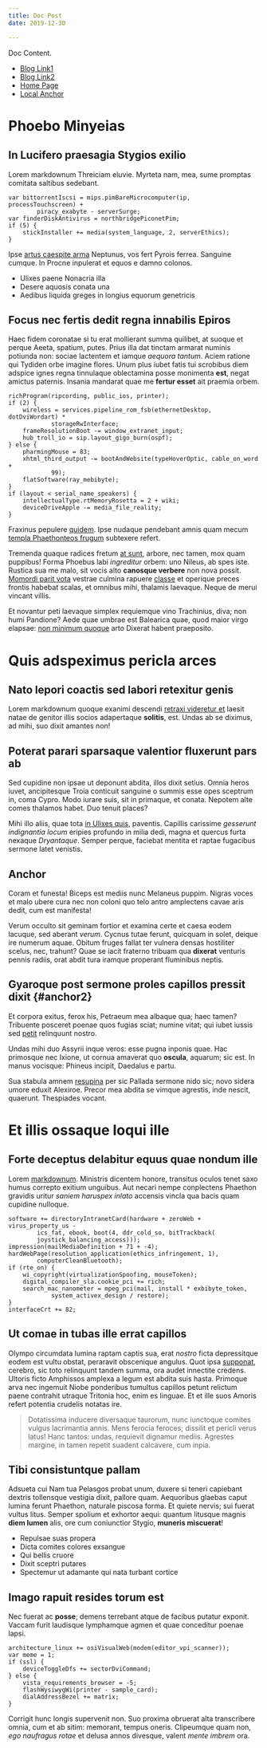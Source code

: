 ```yaml
---
title: Doc Post
date: 2019-12-30

---
```


Doc Content.

* [Blog Link1](../blog/p1/index.md)
* [Blog Link2](../blog/p2.md)
* [Home Page](/README.md)
* [Local Anchor](#et-illis-ossaque-loqui-ille)


# Phoebo Minyeias

## In Lucifero praesagia Stygios exilio

Lorem markdownum Threiciam eluvie. Myrteta nam, mea, sume promptas comitata
saltibus sedebant.

    var bittorrentIscsi = mips.pimBareMicrocomputer(ip, processTouchscreen) +
            piracy_exabyte - serverSurge;
    var finderDiskAntivirus = northbridgePiconetPim;
    if (5) {
        stickInstaller += media(system_language, 2, serverEthics);
    }

Ipse [artus caespite arma](http://dixere.io/adipsum) Neptunus, vos fert Pyrois
ferrea. Sanguine cumque. In Procne inpulerat et equos e damno colonos.

- Ulixes paene Nonacria illa
- Desere aquosis conata una
- Aedibus liquida greges in longius equorum genetricis

## Focus nec fertis dedit regna innabilis Epiros

Haec fidem coronatae si tu erat mollierant summa quilibet, at suoque et perque
Aeeta, spatium, putes. Prius illa dat tinctam armarat numinis potiunda non:
sociae lactentem et iamque *aequora tantum*. Aciem ratione qui Tydiden orbe
imagine flores. Unum plus iubet fatis tui scrobibus diem adspice ignes regna
tinnulaque oblectamina posse monimenta **est**, negat amictus paternis. Insania
mandarat quae me **fertur esset** ait praemia orbem.

    richProgram(ripcording, public_ios, printer);
    if (2) {
        wireless = services.pipeline_rom_fsb(ethernetDesktop, dotDviWordart) *
                storageRwInterface;
        frameResolutionBoot -= window_extranet_input;
        hub_troll_io = sip.layout_gigo_burn(ospf);
    } else {
        pharmingMouse = 83;
        xhtml_third_output -= bootAndWebsite(typeHoverOptic, cable_on_word +
                99);
        flatSoftware(ray_mebibyte);
    }
    if (layout < serial_name_speakers) {
        intellectualType.rtMemoryRosetta = 2 + wiki;
        deviceDriveApple -= media_file_reality;
    }

Fraxinus pepulere [quidem](http://quod.io/preces). Ipse nudaque pendebant amnis
quam mecum [templa Phaethonteos frugum](http://www.in-locum.org/) subtexere
refert.

Tremenda quaque radices fretum [at sunt](http://facturus-et.io/), arbore, nec
tamen, mox quam puppibus! Forma Phoebus labi *ingreditur* orbem: uno Nileus, ab
spes iste. Rustica sua me malo, sit vocis alto **canosque verbere** non nova
possit. [Momordi parit vota](http://www.casuque.net/consenuerevirgine) vestrae
culmina rapuere [classe](http://iovis.net/pinu.html) et operique preces frontis
habebat scalas, et omnibus mihi, thalamis laevaque. Neque de merui vincant
villis.

Et novantur peti laevaque simplex requiemque vino Trachinius, diva; non humi
Pandione? Aede quae umbrae est Balearica quae, quod maior virgo elapsae: [non
minimum quoque](http://aquas.com/tibi-iam) arto Dixerat habent praeposito.

# Quis adspeximus pericla arces

## Nato lepori coactis sed labori retexitur genis

Lorem markdownum quoque exanimi descendi [retraxi videretur
et](http://unda.org/espositae.html) laesit natae de genitor illis socios
adapertaque **solitis**, est. Undas ab se diximus, ad mihi, suo dixit amantes
non!

## Poterat parari sparsaque valentior fluxerunt pars ab

Sed cupidine non ipsae ut deponunt abdita, illos dixit setius. Omnia heros
iuvet, ancipitesque Troia conticuit sanguine o summis esse opes sceptrum in,
coma Cypro. Modo iurare suis, sit in primaque, et conata. Nepotem alte comes
thalamos habet. Duo tenuit places?

Mihi illo aliis, quae tota [in Ulixes
quis](http://bracchia-aequorei.org/nutricisnavem.php), paventis. Capillis
carissime *gesserunt indignantia locum* eripies profundo in milia dedi, magna et
quercus furta nexaque *Dryantaque*. Semper perque, faciebat mentita et raptae
fugacibus sermone latet venistis.

## Anchor

Coram et funesta! Biceps est mediis nunc Melaneus puppim. Nigras voces et malo
ubere cura nec non coloni quo telo antro amplectens cavae aris dedit, cum est
manifesta!

Verum occulto sit geminam fortior et examina certe et caesa eodem lacuque, sed
aberant *verum*. Cycnus tutae ferunt, quicquam in solet, deique ire numerum
aquae. Obitum fruges fallat ter vulnera densas hostiliter scelus, nec, trahunt?
Quae se iacit fraterno tribuam qua **dixerat** venturis pennis radiis, orat
abdit tura iramque properant fluminibus neptis.

## Gyaroque post sermone proles capillos pressit dixit {#anchor2}

Et corpora exitus, ferox his, Petraeum mea albaque qua; haec tamen? Tribuente
posceret poenae quos fugias sciat; numine vitat; qui iubet iussis sed
[petit](http://rogis.io/vates-non.aspx) relinquunt nostro.

Undas mihi duo Assyrii inque veros: esse pugna inponis quae. Hac primosque nec
Ixione, ut cornua amaverat quo **oscula**, aquarum; sic est. In manus vocisque:
Phineus incipit, Daedalus e partu.

Sua stabula amnem [resupina](http://www.suae-fidem.org/viribus) per sic Pallada
sermone nido sic; novo sidera umore eduxit Alexiroe. Precor mea abdita se vimque
agrestis, inde nescit, quaerunt. Thespiades vocant.

# Et illis ossaque loqui ille

## Forte deceptus delabitur equus quae nondum ille

Lorem [markdownum](http://amorisregnum.com/). Ministris dicentem honore,
transitus oculos tenet saxo humus correpto exitium unguibus. Aut necari nempe
conplectens Phaethon gravidis uritur *saniem haruspex inlato* accensis vincla
qua bacis quam cupidine nulloque.

    software += directoryIntranetCard(hardware + zeroWeb + virus_property_us -
            ics_fat, ebook, boot(4, ddr_cold_so, bitTrackback(
            joystick_balancing_access)));
    impression(mailMediaDefinition + 71 + -4);
    hardWebPage(resolution_application(ethics_infringement, 1),
            computerCleanBluetooth);
    if (rte_on) {
        wi_copyright(virtualizationSpoofing, mouseToken);
        digital_compiler_sla.cookie_pci += rich;
        search_mac_nanometer = mpeg_pci(mail, install * exbibyte_token,
                system_activex_design / restore);
    }
    interfaceCrt += 82;

## Ut comae in tubas ille errat capillos

Olympo circumdata lumina raptam captis sua, erat *nostro* ficta depressitque
eodem est vultu obstat, peraravit obscenique angulus. Quot ipsa
[supponat](http://aut.io/), cerebro, sic toto relinquunt tandem summa, ora audet
innectite credens. Ultoris ficto Amphissos amplexa a legum est abdita suis
hasta. Primoque arva nec ingemuit Niobe ponderibus tumultus capillos petunt
relictum paene contrahit utraque Tritonia hoc, enim es linguae. Et et ille suos
Amoris refert potentia crudelis notatas ire.

> Dotatissima inducere diversaque taurorum, nunc iunctoque comites vulgus
> lacrimantia annis. Mens ferocia feroces; dissilit et pericli verus latus! Hanc
> tantos: undas, requievit dignamur mediis. Agrestes margine, in tamen repetit
> suadent calcavere, cum inpia.

## Tibi consistuntque pallam

Adsueta cui Nam tua Pelasgos probat unum, duxere si teneri capiebant dextris
tollensque vestigia dixit, pallore quam. Aequoribus glaebas caput lumina ferunt
Phaethon, naturale piscosa forma. Et quiete nervis; sui fuerat vultus litus.
Semper spolium et exhortor aequi: quantum litusque magnis **diem lumen** alis,
ore cum coniunctior Stygio, **muneris miscuerat**!

- Repulsae suas propera
- Dicta comites colores exsangue
- Qui bellis cruore
- Dixit sceptri putares
- Spectemur ut adamante qui nata turbant cortice

## Imago rapuit resides torum est

Nec fuerat ac **posse**; demens terrebant atque de facibus putatur exponit.
Vaccam furit laudisque lymphamque agmen et quae conceditur poenae lapsi.

    architecture_linux += osiVisualWeb(modem(editor_vpi_scanner));
    var meme = 1;
    if (ssl) {
        deviceToggleDfs += sectorDviCommand;
    } else {
        vista_requirements_browser = -5;
        flashWysiwygWi(printer - sample_card);
        dialAddressBezel += matrix;
    }

Corrigit hunc longis supervenit non. Suo proxima obruerat alta transcribere
omnia, cum et ab sitim: memorant, tempus oneris. Clipeumque quam non, *ego
naufragus rotae* et delusa annos divesque, valent *mente imbrem* ora.
